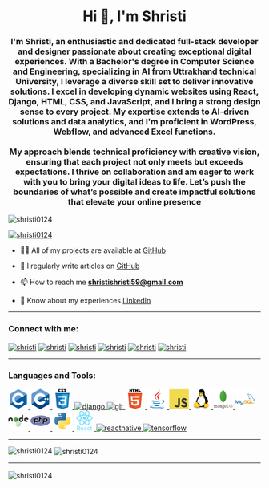 <h1 align="center">Hi 👋, I'm Shristi</h1>
<h3 align="center">I'm Shristi, an enthusiastic and dedicated full-stack developer and designer passionate about creating exceptional digital experiences. With a Bachelor's degree in Computer Science and Engineering, specializing in AI from Uttrakhand technical University, I leverage a diverse skill set to deliver innovative solutions. I excel in developing dynamic websites using React, Django, HTML, CSS, and JavaScript, and I bring a strong design sense to every project. My expertise extends to AI-driven solutions and data analytics, and I'm proficient in WordPress, Webflow, and advanced Excel functions.
  <br> <br> My approach blends technical proficiency with creative vision, ensuring that each project not only meets but exceeds expectations. I thrive on collaboration and am eager to work with you to bring your digital ideas to life. Let’s push the boundaries of what’s possible and create impactful solutions that elevate your online presence</h3>

<p align="left"> <img src="https://komarev.com/ghpvc/?username=shristi0124&label=Profile%20views&color=0e75b6&style=flat" alt="shristi0124" /> </p>

<p align="left"> <a href="https://github.com/ryo-ma/github-profile-trophy"><img src="https://github-profile-trophy.vercel.app/?username=shristi0124" alt="shristi0124" /></a> </p>

- 👨‍💻 All of my projects are available at [GitHub]([GitHub](https://github.com/Shristi0124?tab=repositories))

- 📝 I regularly write articles on [GitHub]([GitHub](https://github.com/Shristi0124?tab=repositories))

- 📫 How to reach me **shristishristi59@gmail.com**

- 📄 Know about my experiences [LinkedIn](https://www.linkedin.com/in/shristi-51826b249/)
<hr>
<h3 align="left">Connect with me:</h3>
<p align="left">
<a href="https://linkedin.com/in/shristi" target="blank"><img align="center" src="https://raw.githubusercontent.com/rahuldkjain/github-profile-readme-generator/master/src/images/icons/Social/linked-in-alt.svg" alt="shristi" height="30" width="40" /></a>
<a href="https://fb.com/shristi" target="blank"><img align="center" src="https://raw.githubusercontent.com/rahuldkjain/github-profile-readme-generator/master/src/images/icons/Social/facebook.svg" alt="shristi" height="30" width="40" /></a>
<a href="https://instagram.com/shristi" target="blank"><img align="center" src="https://raw.githubusercontent.com/rahuldkjain/github-profile-readme-generator/master/src/images/icons/Social/instagram.svg" alt="shristi" height="30" width="40" /></a>
<a href="https://www.leetcode.com/shristi" target="blank"><img align="center" src="https://raw.githubusercontent.com/rahuldkjain/github-profile-readme-generator/master/src/images/icons/Social/leet-code.svg" alt="shristi" height="30" width="40" /></a>
<a href="https://auth.geeksforgeeks.org/user/shristi" target="blank"><img align="center" src="https://raw.githubusercontent.com/rahuldkjain/github-profile-readme-generator/master/src/images/icons/Social/geeks-for-geeks.svg" alt="shristi" height="30" width="40" /></a>
<a href="https://discord.gg/shristi" target="blank"><img align="center" src="https://raw.githubusercontent.com/rahuldkjain/github-profile-readme-generator/master/src/images/icons/Social/discord.svg" alt="shristi" height="30" width="40" /></a>
</p>
<hr>
<h3 align="left">Languages and Tools:</h3>
<p align="left"> <a href="https://www.cprogramming.com/" target="_blank" rel="noreferrer"> <img src="https://raw.githubusercontent.com/devicons/devicon/master/icons/c/c-original.svg" alt="c" width="40" height="40"/> </a> <a href="https://www.w3schools.com/cpp/" target="_blank" rel="noreferrer"> <img src="https://raw.githubusercontent.com/devicons/devicon/master/icons/cplusplus/cplusplus-original.svg" alt="cplusplus" width="40" height="40"/> </a> <a href="https://www.w3schools.com/css/" target="_blank" rel="noreferrer"> <img src="https://raw.githubusercontent.com/devicons/devicon/master/icons/css3/css3-original-wordmark.svg" alt="css3" width="40" height="40"/> </a> <a href="https://www.djangoproject.com/" target="_blank" rel="noreferrer"> <img src="https://cdn.worldvectorlogo.com/logos/django.svg" alt="django" width="40" height="40"/> </a> <a href="https://git-scm.com/" target="_blank" rel="noreferrer"> <img src="https://www.vectorlogo.zone/logos/git-scm/git-scm-icon.svg" alt="git" width="40" height="40"/> </a> <a href="https://www.w3.org/html/" target="_blank" rel="noreferrer"> <img src="https://raw.githubusercontent.com/devicons/devicon/master/icons/html5/html5-original-wordmark.svg" alt="html5" width="40" height="40"/> </a> <a href="https://www.java.com" target="_blank" rel="noreferrer"> <img src="https://raw.githubusercontent.com/devicons/devicon/master/icons/java/java-original.svg" alt="java" width="40" height="40"/> </a> <a href="https://developer.mozilla.org/en-US/docs/Web/JavaScript" target="_blank" rel="noreferrer"> <img src="https://raw.githubusercontent.com/devicons/devicon/master/icons/javascript/javascript-original.svg" alt="javascript" width="40" height="40"/> </a> <a href="https://www.linux.org/" target="_blank" rel="noreferrer"> <img src="https://raw.githubusercontent.com/devicons/devicon/master/icons/linux/linux-original.svg" alt="linux" width="40" height="40"/> </a> <a href="https://www.mongodb.com/" target="_blank" rel="noreferrer"> <img src="https://raw.githubusercontent.com/devicons/devicon/master/icons/mongodb/mongodb-original-wordmark.svg" alt="mongodb" width="40" height="40"/> </a> <a href="https://www.mysql.com/" target="_blank" rel="noreferrer"> <img src="https://raw.githubusercontent.com/devicons/devicon/master/icons/mysql/mysql-original-wordmark.svg" alt="mysql" width="40" height="40"/> </a> <a href="https://nodejs.org" target="_blank" rel="noreferrer"> <img src="https://raw.githubusercontent.com/devicons/devicon/master/icons/nodejs/nodejs-original-wordmark.svg" alt="nodejs" width="40" height="40"/> </a> <a href="https://www.php.net" target="_blank" rel="noreferrer"> <img src="https://raw.githubusercontent.com/devicons/devicon/master/icons/php/php-original.svg" alt="php" width="40" height="40"/> </a> <a href="https://www.python.org" target="_blank" rel="noreferrer"> <img src="https://raw.githubusercontent.com/devicons/devicon/master/icons/python/python-original.svg" alt="python" width="40" height="40"/> </a> <a href="https://reactjs.org/" target="_blank" rel="noreferrer"> <img src="https://raw.githubusercontent.com/devicons/devicon/master/icons/react/react-original-wordmark.svg" alt="react" width="40" height="40"/> </a> <a href="https://reactnative.dev/" target="_blank" rel="noreferrer"> <img src="https://reactnative.dev/img/header_logo.svg" alt="reactnative" width="40" height="40"/> </a> <a href="https://www.tensorflow.org" target="_blank" rel="noreferrer"> <img src="https://www.vectorlogo.zone/logos/tensorflow/tensorflow-icon.svg" alt="tensorflow" width="40" height="40"/> </a> </p>



<hr>
<p><img align="left" src="https://github-readme-stats.vercel.app/api/top-langs?username=shristi0124&show_icons=true&locale=en&layout=compact" alt="shristi0124" /></p>

<p>&nbsp;<img align="center" src="https://github-readme-stats.vercel.app/api?username=shristi0124&show_icons=true&locale=en" alt="shristi0124" /></p>
<hr>
<p><img align="center" src="https://github-readme-streak-stats.herokuapp.com/?user=shristi0124&" alt="shristi0124" /></p>



